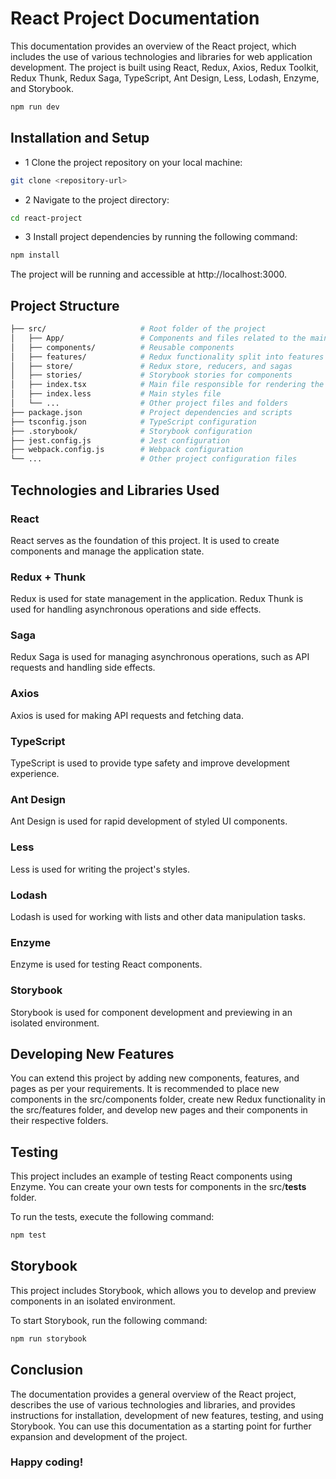 # React Project Documentation

  This documentation provides an overview of the React project, which includes the use of various technologies and libraries   for web application development. The project is built using React, Redux, Axios, Redux Toolkit, Redux Thunk, Redux Saga, TypeScript, Ant Design, Less, Lodash, Enzyme, and Storybook.
  
```bash
npm run dev
```

## Installation and Setup

* 1 Clone the project repository on your local machine:

```bash
git clone <repository-url>
```

* 2 Navigate to the project directory:

```bash
cd react-project
```

* 3 Install project dependencies by running the following command:

```bash
npm install
```

The project will be running and accessible at http://localhost:3000.

## Project Structure

```bash
├── src/                     # Root folder of the project
│   ├── App/                 # Components and files related to the main App component
│   ├── components/          # Reusable components
│   ├── features/            # Redux functionality split into features
│   ├── store/               # Redux store, reducers, and sagas
│   ├── stories/             # Storybook stories for components
│   ├── index.tsx            # Main file responsible for rendering the React app
│   ├── index.less           # Main styles file
│   └── ...                  # Other project files and folders
├── package.json             # Project dependencies and scripts
├── tsconfig.json            # TypeScript configuration
├── .storybook/              # Storybook configuration
├── jest.config.js           # Jest configuration
├── webpack.config.js        # Webpack configuration
└── ...                      # Other project configuration files
```

## Technologies and Libraries Used

### React
React serves as the foundation of this project. It is used to create components and manage the application state.

### Redux + Thunk
Redux is used for state management in the application. Redux Thunk is used for handling asynchronous operations and side effects.

### Saga
Redux Saga is used for managing asynchronous operations, such as API requests and handling side effects.

### Axios
Axios is used for making API requests and fetching data.

### TypeScript
TypeScript is used to provide type safety and improve development experience.

### Ant Design
Ant Design is used for rapid development of styled UI components.

### Less
Less is used for writing the project's styles.

### Lodash
Lodash is used for working with lists and other data manipulation tasks.

### Enzyme
Enzyme is used for testing React components.

### Storybook
Storybook is used for component development and previewing in an isolated environment.

## Developing New Features
You can extend this project by adding new components, features, and pages as per your requirements. It is recommended to place new components in the src/components folder, create new Redux functionality in the src/features folder, and develop new pages and their components in their respective folders.

## Testing
This project includes an example of testing React components using Enzyme. You can create your own tests for components in the src/__tests__ folder.

To run the tests, execute the following command:

```bash
npm test
```

## Storybook
This project includes Storybook, which allows you to develop and preview components in an isolated environment.

To start Storybook, run the following command:

```bash
npm run storybook
```

## Conclusion
The documentation provides a general overview of the React project, describes the use of various technologies and libraries, and provides instructions for installation, development of new features, testing, and using Storybook. You can use this documentation as a starting point for further expansion and development of the project.

### Happy coding!